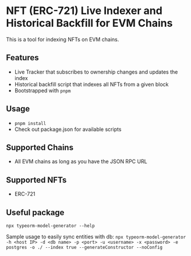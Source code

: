 # NFT (ERC-721) Live Indexer and Historical Backfill for EVM Chains

This is a tool for indexing NFTs on EVM chains.

## Features
- Live Tracker that subscribes to ownership changes and updates the index
- Historical backfill script that indexes all NFTs from a given block
- Bootstrapped with `pnpm`

## Usage
- `pnpm install`
- Check out package.json for available scripts

## Supported Chains
- All EVM chains as long as you have the JSON RPC URL

## Supported NFTs
- ERC-721

## Useful package
`npx typeorm-model-generator --help`

Sample usage to easily sync entities with db: 
`npx typeorm-model-generator -h <host IP> -d <db name> -p <port> -u <username> -x <password> -e postgres -o ./ --index true --generateConstructor --noConfig`
